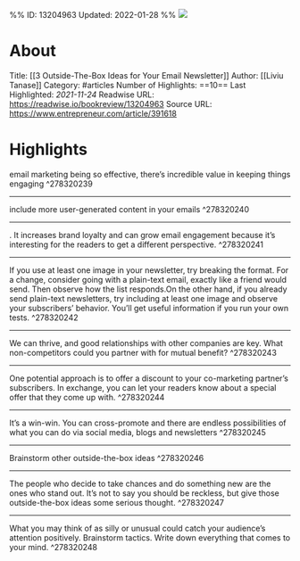 %%
ID: 13204963
Updated: 2022-01-28
%%
![](https://readwise-assets.s3.amazonaws.com/static/images/article4.6bc1851654a0.png)

# About
Title: [[3 Outside-The-Box Ideas for Your Email Newsletter]]
Author: [[Liviu Tanase]]
Category: #articles
Number of Highlights: ==10==
Last Highlighted: *2021-11-24*
Readwise URL: https://readwise.io/bookreview/13204963
Source URL: https://www.entrepreneur.com/article/391618


# Highlights 
email marketing being so effective, there’s incredible value in keeping things engaging  ^278320239

---

include more user-generated content in your emails  ^278320240

---

. It increases brand loyalty and can grow email engagement because it’s interesting for the readers to get a different perspective.  ^278320241

---

If you use at least one image in your newsletter, try breaking the format. For a change, consider going with a plain-text email, exactly like a friend would send. Then observe how the list responds.On the other hand, if you already send plain-text newsletters, try including at least one image and observe your subscribers’ behavior. You’ll get useful information if you run your own tests.  ^278320242

---

We can thrive, and good relationships with other companies are key. What non-competitors could you partner with for mutual benefit?  ^278320243

---

One potential approach is to offer a discount to your co-marketing partner’s subscribers. In exchange, you can let your readers know about a special offer that they come up with.  ^278320244

---

It’s a win-win. You can cross-promote and there are endless possibilities of what you can do via social media, blogs and newsletters  ^278320245

---

Brainstorm other outside-the-box ideas  ^278320246

---

The people who decide to take chances and do something new are the ones who stand out. It’s not to say you should be reckless, but give those outside-the-box ideas some serious thought.  ^278320247

---

What you may think of as silly or unusual could catch your audience’s attention positively. Brainstorm tactics. Write down everything that comes to your mind.  ^278320248

